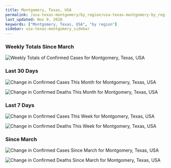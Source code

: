 ```yaml
---
title: Montgomery, Texas, USA
permalink: /usa-texas-montgomery/by_region/usa-texas-montgomery-by_region.html
last_updated: Nov 9, 2020
keywords: ["Montgomery, Texas, USA", "by region"]
sidebar: usa-texas-montgomery_sidebar
---
```


<h3>Weekly Totals Since March</h3>

![Weekly Totals of Confirmed Cases for Montgomery, Texas, USA](/covid_tracker/images/graphs/usa-texas-montgomery-weekly_totals_graph.png)

<h3>Last 30 Days</h3>

![Change in Confirmed Cases This Month for Montgomery, Texas, USA](/covid_tracker/images/graphs/usa-texas-montgomery-delta_confirmed-30_days_graph.png)

![Change in Confirmed Deaths This Month for Montgomery, Texas, USA](/covid_tracker/images/graphs/usa-texas-montgomery-delta_deaths-30_days_graph.png)

<h3>Last 7 Days</h3>

![Change in Confirmed Cases This Week for Montgomery, Texas, USA](/covid_tracker/images/graphs/usa-texas-montgomery-delta_confirmed-7_days_graph.png)

![Change in Confirmed Deaths This Week for Montgomery, Texas, USA](/covid_tracker/images/graphs/usa-texas-montgomery-delta_deaths-7_days_graph.png)

<h3>Since March</h3>

![Change in Confirmed Cases Since March for Montgomery, Texas, USA](/covid_tracker/images/graphs/usa-texas-montgomery-delta_confirmed-since_march_graph.png)

![Change in Confirmed Deaths Since March for Montgomery, Texas, USA](/covid_tracker/images/graphs/usa-texas-montgomery-delta_deaths-since_march_graph.png)
